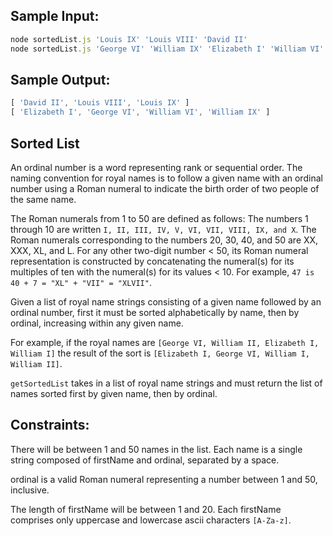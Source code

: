 ## Sample Input:

```javascript
node sortedList.js 'Louis IX' 'Louis VIII' 'David II'
node sortedList.js 'George VI' 'William IX' 'Elizabeth I' 'William VI'
```

## Sample Output:

```javascript
[ 'David II', 'Louis VIII', 'Louis IX' ]
[ 'Elizabeth I', 'George VI', 'William VI', 'William IX' ]
```

## Sorted List

An ordinal number is a word representing rank or sequential order. The naming convention for royal names is to follow a given name with an ordinal number using a Roman numeral to indicate the birth order of two people of the same name.

The Roman numerals from 1 to 50 are defined as follows: The numbers 1 through 10 are written `I, II, III, IV, V, VI, VII, VIII, IX, and X`. The Roman numerals corresponding to the numbers 20, 30, 40, and 50 are XX, XXX, XL, and L. For any other two-digit number < 50, its Roman numeral representation is constructed by concatenating the numeral(s) for its multiples of ten with the numeral(s) for its values < 10. For example, `47 is 40 + 7 = "XL" + "VII" = "XLVII"`.

Given a list of royal name strings consisting of a given name followed by an ordinal number, first it must be sorted alphabetically by name, then by ordinal, increasing within any given name.

For example, if the royal names are `[George VI, William II, Elizabeth I, William I]` the result of the sort is `[Elizabeth I, George VI, William I, William II]`.

`getSortedList` takes in a list of royal name strings and must return the list of names sorted first by given name, then by ordinal.

## Constraints:

There will be between 1 and 50 names in the list.
Each name is a single string composed of firstName and ordinal, separated by a space.

ordinal is a valid Roman numeral representing a number between 1 and 50, inclusive.

The length of firstName will be between 1 and 20.
Each firstName comprises only uppercase and lowercase ascii characters `[A-Za-z]`.
